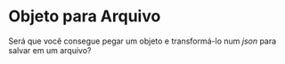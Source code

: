# Objeto para Arquivo

Será que você consegue pegar um objeto e transformá-lo num *json* para salvar em um arquivo?

